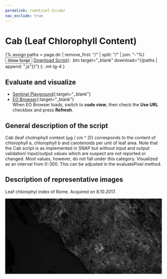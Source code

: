 ```yaml
---
permalink: /sentinel-2/cab/
nav_exclude: true
---
```


# Cab (Leaf Chlorophyll Content)

{% assign paths = page.dir | remove_first: "/" | split: "/" | join: "-"%}
<button class="btn btn-primary" id="toggle-script" onclick="toggleScript()">Show Script</button>
[Download Script](script.js){: .btn target="_blank" download="{{paths | append: ".js"}}"}
{: .mt-lg-4 }

<div id="script" style="display:none;"> 
{% highlight javascript %}
{% include_relative script.js %}
{% endhighlight %}
</div>

## Evaluate and visualize
 - [Sentinel Playground](https://apps.sentinel-hub.com/sentinel-playground/?source=S2&lat=43.514198796857976&lng=16.601028442382812&zoom=11&evalscripturl=https://raw.githubusercontent.com/sentinel-hub/custom-scripts/master/sentinel-2/cab/script.js){:target="_blank"}    
 - [EO Browser](http://apps.sentinel-hub.com/eo-browser/#lat=41.9&lng=12.5&zoom=10&datasource=Sentinel-2%20L1C&time=2017-10-08&preset=CUSTOM&layers=B01,B02,B03&evalscripturl=https://raw.githubusercontent.com/sentinel-hub/custom-scripts/master/sentinel-2/cab/script.js){:target="_blank"}   
 When EO Browser loads, switch to **code view**, then check the **Use URL** checkbox and press **Refresh**.


## General description of the script

Cab (leaf cholrophyll content (μg / cm ^ 2)) corresponds to the content of chlorophyll a, chlorophyll b and carotenoids per unit of leaf area.
Note that the Cab script is as implemented in SNAP but without input and output validation!
Input/output values which are suspect are not reported or changed. Most values, however, do not fall under this category.
Visualized as an interval from 0-300. This can be adjusted in the evaluatePixel method.

## Description of representative images

Leaf chlorophyl index of Rome. Acquired on 8.10.2017.

![CAB of Rome](fig/fig1.png)
